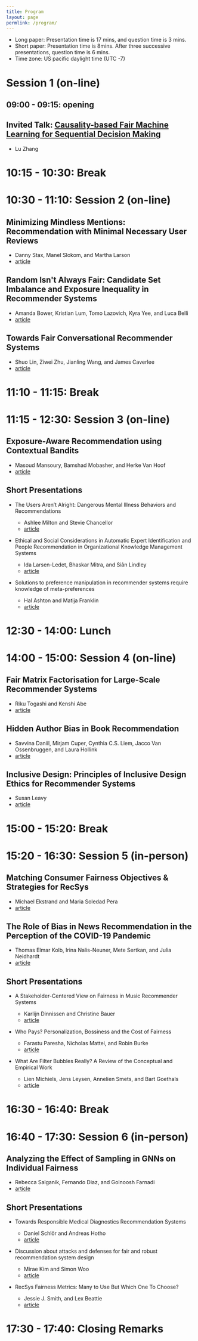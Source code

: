 ```yaml
---
title: Program
layout: page
permlink: /program/
---
```


- Long paper: Presentation time is 17 mins, and question time is 3 mins.
- Short paper: Presentation time is 8mins. After three successive presentations, question time is 6 mins.
- Time zone: US pacific daylight time (UTC -7)

# Session 1 (on-line)

## 09:00 - 09:15: opening

## Invited Talk: [Causality-based Fair Machine Learning for Sequential Decision Making]({{ "/keynote/ | relative_url }}")
* Lu Zhang

# 10:15 - 10:30: Break

# 10:30 - 11:10: Session 2 (on-line)

## Minimizing Mindless Mentions: Recommendation with Minimal Necessary User Reviews
* Danny Stax, Manel Slokom, and Martha Larson
* [article](https://arxiv.org/abs/2208.03242)

## Random Isn't Always Fair: Candidate Set Imbalance and Exposure Inequality in Recommender Systems
* Amanda Bower, Kristian Lum, Tomo Lazovich, Kyra Yee, and Luca Belli
* [article](https://arxiv.org/abs/2209.05000)

## Towards Fair Conversational Recommender Systems
* Shuo Lin, Ziwei Zhu, Jianling Wang, and James Caverlee
* [article](https://arxiv.org/abs/2208.03854)

# 11:10 - 11:15: Break

# 11:15 - 12:30: Session 3 (on-line)

## Exposure-Aware Recommendation using Contextual Bandits
* Masoud Mansoury, Bamshad Mobasher, and Herke Van Hoof
* [article](https://arxiv.org/abs/2209.01665)

## Short Presentations

* The Users Aren’t Alright: Dangerous Mental Illness Behaviors and Recommendations
	* Ashlee Milton and Stevie Chancellor
	* [article](https://arxiv.org/abs/2209.03941)

* Ethical and Social Considerations in Automatic Expert Identification and People Recommendation in Organizational Knowledge Management Systems
	* Ida Larsen-Ledet, Bhaskar Mitra, and Siân Lindley
	* [article](https://arxiv.org/abs/2209.03819)

* Solutions to preference manipulation in recommender systems require knowledge of meta-preferences
	* Hal Ashton and Matija Franklin
	* [article](https://drive.google.com/file/d/1zpZtRl1q2BlGxGJquyKXNAtKf-J5S5dP/view?usp=sharing)

# 12:30 - 14:00: Lunch

# 14:00 - 15:00: Session 4 (on-line)

## Fair Matrix Factorisation for Large-Scale Recommender Systems
* Riku Togashi and Kenshi Abe
* [article](https://arxiv.org/abs/2209.04394)

## Hidden Author Bias in Book Recommendation
* Savvina Daniil, Mirjam Cuper, Cynthia C.S. Liem, Jacco Van Ossenbruggen, and Laura Hollink
* [article](https://arxiv.org/abs/2209.00371)

## Inclusive Design: Principles of Inclusive Design Ethics for Recommender Systems
* Susan Leavy
* [article](https://arxiv.org/abs/2206.14055)

# 15:00 - 15:20: Break

# 15:20 - 16:30: Session 5 (in-person)

## Matching Consumer Fairness Objectives & Strategies for RecSys
* Michael Ekstrand and Maria Soledad Pera
* [article](https://arxiv.org/abs/2209.02662)

## The Role of Bias in News Recommendation in the Perception of the COVID-19 Pandemic
* Thomas Elmar Kolb, Irina Nalis-Neuner, Mete Sertkan, and Julia Neidhardt
* [article](https://owncloud.tuwien.ac.at/index.php/s/JZo6XBezUXToZqh)

## Short Presentations

* A Stakeholder-Centered View on Fairness in Music Recommender Systems
	* Karlijn Dinnissen and Christine Bauer
	* [article](https://arxiv.org/abs/2209.06126)

* Who Pays? Personalization, Bossiness and the Cost of Fairness
	* Farastu Paresha, Nicholas Mattei, and Robin Burke
	* [article](https://arxiv.org/abs/2209.04043)
* What Are Filter Bubbles Really? A Review of the Conceptual and Empirical Work
	* Lien Michiels, Jens Leysen, Annelien Smets, and Bart Goethals
	* [article](http://adrem.uantwerpen.be//bibrem/pubs/bubbles.pdf)

# 16:30 - 16:40: Break

# 16:40 - 17:30: Session 6 (in-person)

## Analyzing the Effect of Sampling in GNNs on Individual Fairness
* Rebecca Salganik, Fernando Diaz, and Golnoosh Farnadi
* [article](https://arxiv.org/abs/2209.03904)

## Short Presentations

* Towards Responsible Medical Diagnostics Recommendation Systems
	* Daniel Schlör and Andreas Hotho
	* [article](https://arxiv.org/abs/2209.03760)

* Discussion about attacks and defenses for fair and robust recommendation system design
	* Mirae Kim and Simon Woo
	* [article](https://www.researchgate.net/publication/363432484_Discussion_about_Attacks_and_Defenses_for_Fair_and_Robust_Recommendation_System_Design)

* RecSys Fairness Metrics: Many to Use But Which One To Choose?
	* Jessie J. Smith, and Lex Beattie
	* [article](https://arxiv.org/abs/2209.04011)

# 17:30 - 17:40: Closing Remarks
